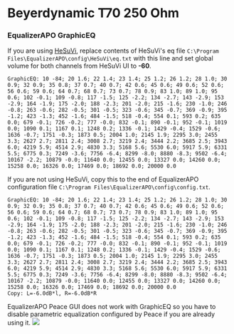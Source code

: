 # Beyerdynamic T70 250 Ohm
### EqualizerAPO GraphicEQ
If you are using [HeSuVi](https://sourceforge.net/projects/hesuvi/), replace contents of HeSuVi's eq file `C:\Program Files\EqualizerAPO\config\HeSuVi\eq.txt` with this line and set global volume for both channels from HeSuVi UI to **-60**.
```
GraphicEQ: 10 -84; 20 1.6; 22 1.4; 23 1.4; 25 1.2; 26 1.2; 28 1.0; 30 0.9; 32 0.9; 35 0.8; 37 0.7; 40 0.7; 42 0.6; 45 0.6; 49 0.6; 52 0.6; 56 0.6; 59 0.6; 64 0.7; 68 0.7; 73 0.7; 78 0.9; 83 1.0; 89 1.0; 95 0.6; 102 -0.1; 109 -0.8; 117 -1.5; 125 -2.2; 134 -2.7; 143 -2.9; 153 -2.9; 164 -1.9; 175 -2.0; 188 -2.3; 201 -2.0; 215 -1.6; 230 -1.0; 246 -0.8; 263 -0.6; 282 -0.5; 301 -0.5; 323 -0.6; 345 -0.7; 369 -0.9; 395 -1.2; 423 -1.3; 452 -1.6; 484 -1.5; 518 -0.4; 554 0.1; 593 0.2; 635 0.0; 679 -0.1; 726 -0.2; 777 -0.0; 832 -0.1; 890 -0.1; 952 -0.1; 1019 0.0; 1090 0.1; 1167 0.1; 1248 0.2; 1336 -0.1; 1429 -0.4; 1529 -0.6; 1636 -0.7; 1751 -0.3; 1873 0.5; 2004 1.0; 2145 1.9; 2295 3.0; 2455 3.3; 2627 2.7; 2811 2.4; 3008 2.7; 3219 2.4; 3444 2.2; 3685 2.5; 3943 6.0; 4219 5.9; 4514 2.9; 4830 3.3; 5168 5.6; 5530 6.0; 5917 5.9; 6331 5.5; 6775 0.3; 7249 -3.6; 7756 -6.4; 8299 -8.0; 8880 -8.3; 9502 -6.4; 10167 -2.2; 10879 -0.0; 11640 0.0; 12455 0.0; 13327 0.0; 14260 0.0; 15258 0.0; 16326 0.0; 17469 0.0; 18692 0.0; 20000 0.0
```
If you are not using HeSuVi, copy this to the end of EqualizerAPO configuration file `C:\Program Files\EqualizerAPO\config\config.txt`.
```
GraphicEQ: 10 -84; 20 1.6; 22 1.4; 23 1.4; 25 1.2; 26 1.2; 28 1.0; 30 0.9; 32 0.9; 35 0.8; 37 0.7; 40 0.7; 42 0.6; 45 0.6; 49 0.6; 52 0.6; 56 0.6; 59 0.6; 64 0.7; 68 0.7; 73 0.7; 78 0.9; 83 1.0; 89 1.0; 95 0.6; 102 -0.1; 109 -0.8; 117 -1.5; 125 -2.2; 134 -2.7; 143 -2.9; 153 -2.9; 164 -1.9; 175 -2.0; 188 -2.3; 201 -2.0; 215 -1.6; 230 -1.0; 246 -0.8; 263 -0.6; 282 -0.5; 301 -0.5; 323 -0.6; 345 -0.7; 369 -0.9; 395 -1.2; 423 -1.3; 452 -1.6; 484 -1.5; 518 -0.4; 554 0.1; 593 0.2; 635 0.0; 679 -0.1; 726 -0.2; 777 -0.0; 832 -0.1; 890 -0.1; 952 -0.1; 1019 0.0; 1090 0.1; 1167 0.1; 1248 0.2; 1336 -0.1; 1429 -0.4; 1529 -0.6; 1636 -0.7; 1751 -0.3; 1873 0.5; 2004 1.0; 2145 1.9; 2295 3.0; 2455 3.3; 2627 2.7; 2811 2.4; 3008 2.7; 3219 2.4; 3444 2.2; 3685 2.5; 3943 6.0; 4219 5.9; 4514 2.9; 4830 3.3; 5168 5.6; 5530 6.0; 5917 5.9; 6331 5.5; 6775 0.3; 7249 -3.6; 7756 -6.4; 8299 -8.0; 8880 -8.3; 9502 -6.4; 10167 -2.2; 10879 -0.0; 11640 0.0; 12455 0.0; 13327 0.0; 14260 0.0; 15258 0.0; 16326 0.0; 17469 0.0; 18692 0.0; 20000 0.0
Copy: L=-6.0dB*l, R=-6.0dB*R
```
EqualizerAPO Peace GUI does not work with GraphicEQ so you have to disable parametric equalization configured by Peace if you are already using it.
![](https://raw.githubusercontent.com/jaakkopasanen/AutoEq/master/results/SBAF-Serious/headphoncecom/onear/Beyerdynamic%20T70%20250%20Ohm/Beyerdynamic%20T70%20250%20Ohm.png)
